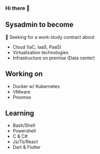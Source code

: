 ### Hi there 👋

## Sysadmin to become
🔭 Seeking for a work-study contract about
- Cloud (IaC, IaaS, PaaS)
- Virtualization technologies
- Infrastructure on premise (Data center)

## Working on
- Docker w/ Kubernetes
- VMware
- Proxmox

## Learning
- Bash/Shell
- Powershell
- C & C#
- Js/Ts/React
- Dart & Flutter

<!--
**gchamort/gchamort** is a ✨ _special_ ✨ repository because its `README.md` (this file) appears on your GitHub profile.

Here are some ideas to get you started:

- 🔭 I’m currently working on ...
- 🌱 I’m currently learning ...
- 👯 I’m looking to collaborate on ...
- 🤔 I’m looking for help with ...
- 💬 Ask me about ...
- 📫 How to reach me: ...
- 😄 Pronouns: ...
- ⚡ Fun fact: ...
-->
